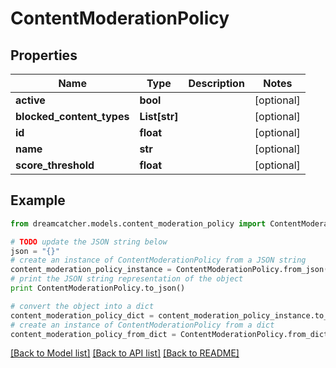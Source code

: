 # ContentModerationPolicy


## Properties
Name | Type | Description | Notes
------------ | ------------- | ------------- | -------------
**active** | **bool** |  | [optional] 
**blocked_content_types** | **List[str]** |  | [optional] 
**id** | **float** |  | [optional] 
**name** | **str** |  | [optional] 
**score_threshold** | **float** |  | [optional] 

## Example

```python
from dreamcatcher.models.content_moderation_policy import ContentModerationPolicy

# TODO update the JSON string below
json = "{}"
# create an instance of ContentModerationPolicy from a JSON string
content_moderation_policy_instance = ContentModerationPolicy.from_json(json)
# print the JSON string representation of the object
print ContentModerationPolicy.to_json()

# convert the object into a dict
content_moderation_policy_dict = content_moderation_policy_instance.to_dict()
# create an instance of ContentModerationPolicy from a dict
content_moderation_policy_from_dict = ContentModerationPolicy.from_dict(content_moderation_policy_dict)
```
[[Back to Model list]](../README.md#documentation-for-models) [[Back to API list]](../README.md#documentation-for-api-endpoints) [[Back to README]](../README.md)


